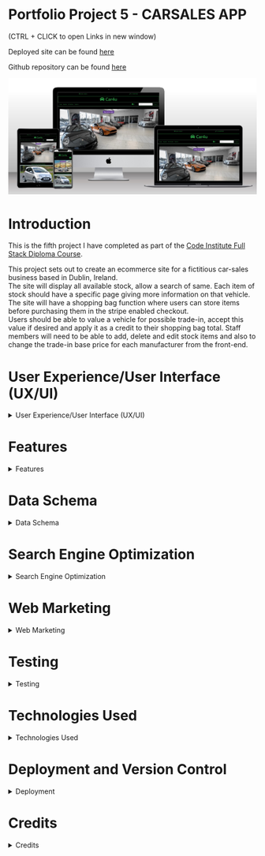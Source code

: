 # Portfolio Project 5 - CARSALES APP  
  
    
(CTRL + CLICK to open Links in new window)  

Deployed site can be found [here](https://pp5-carsales.herokuapp.com/)  
  
Github repository can be found [here](https://github.com/bobshort4bobby4/PP5-v1)  
  
  
  
![site mock-up](https://github.com/bobshort4bobby4/PP5-v1/blob/main/media/readme_docs/mockupnew-pp5.jpg)  
  
  
  
# **Introduction**

This is the fifth project I have completed as part of the [Code Institute Full Stack Diploma Course](https://codeinstitute.net).  
  
This project sets out to create an ecommerce site for a fictitious car-sales business based in Dublin, Ireland.  
The site will display all available stock, allow a search of same.  Each item of stock should have a specific page giving more information on that vehicle.  
The site will have a shopping bag function where users can store items before purchasing them in the stripe enabled checkout.  
Users should be able to value a vehicle  for possible trade-in, accept this value if desired and apply it as a credit to their shopping bag total.
Staff members will need to be able to add, delete and edit stock items and also to change the trade-in base price for each manufacturer from the front-end.




# User Experience/User Interface (UX/UI)

<details>  
            
<summary>User Experience/User Interface (UX/UI)</summary>    
  
  
  
   
  
The AGILE methodology for project development will be used to produce this project, this method involves continual collaboration between all parties and improvements   at every stage. It helps to ensure good quality products are produced within time and financial constraints.
  
   ### User Stories    
     
   #### Casual Visitor Goals
   As a Casual Visitor I want:
   - [#1](https://github.com/bobshort4bobby4/PP5-v1/issues/1) to be easily able to ascertain information on the business and it's locality, to aid my purchasing decision.
   - [#2](https://github.com/bobshort4bobby4/PP5-v1/issues/2) to be able to easily browse and search stock and access data on each item of stock, to aid my purchasing decision.
   - [#3](https://github.com/bobshort4bobby4/PP5-v1/issues/3) to navigate easily around the site, to avoid frustration whilst using the site and to engender positive emotions towards the business.
   - [#4](https://github.com/bobshort4bobby4/PP5-v1/issues/4) to have any incorrect input rejected and the error explained clearly and quickly, so I do not have any frustrating emotions using the site. 
   - [#5](https://github.com/bobshort4bobby4/PP5-v1/issues/5) site to be responsive, to provide a positive user experience.
   - [#6](https://github.com/bobshort4bobby4/PP5-v1/issues/6) to be able to value any vehicle as a trade-in, to aid my purchasing decision.  
     
       
   #### Customer Goals
   As a Customer I want:
   - [#7](https://github.com/bobshort4bobby4/PP5-v1/issues/7) to easily add a vehicle to my order to make the purchasing process efficient.
   - [#8](https://github.com/bobshort4bobby4/PP5-v1/issues/8) to easily trade-in a vehicle, to make the purchasing process efficient.
   - [#9](https://github.com/bobshort4bobby4/PP5-v1/issues/9) to easily pay for my order, to make the purchasing process efficient.
   - [#10](https://github.com/bobshort4bobby4/PP5-v1/issues/10) to securely pay for my order, to engender trust in the site.
   - [#11](https://github.com/bobshort4bobby4/PP5-v1/issues/11) to be able to create a user account, to track my interaction with the site.
   - [#12](https://github.com/bobshort4bobby4/PP5-v1/issues/12) to be able to manage my user profile, to make site use easy.
   - [#13](https://github.com/bobshort4bobby4/PP5-v1/issues/13) to review my profile details and order details, to engender trust and provide as transparent process as possible.
   - [#14](https://github.com/bobshort4bobby4/PP5-v1/issues/14) to have all orders confirmed by email, to engender trust and provide as transparent a process as possible.
   
   
   #### Site Owner Goals
   As a Site Owner I want:
   - [#15](https://github.com/bobshort4bobby4/PP5-v1/issues/15) to provide an easy to use website in order to drive sales and increase profits.
   - [#16](https://github.com/bobshort4bobby4/PP5-v1/issues/16) to engage potential customers and ensure they return to the site in the future, to drive sales and increase profits.
   - [#17](https://github.com/bobshort4bobby4/PP5-v1/issues/17) to use the site as a marketing tool, to drive sales and increase profits.
   - [#18](https://github.com/bobshort4bobby4/PP5-v1/issues/18) to enable staff members to perform certain admin tasks from the frontend, to efficiently run the site.
   
   ### EPICS
   
   Using the user stories as a frame of reference the following Epics were formulated;
  
  - Epic 01 implement basic html and django structure.
  - Epic 02 implement user registration and login.
  - Epic 03 implement stock display and search system.
  - Epic 04 implement order system.
  - Epic 05 implement purchase system using Stripe.
  - Epic 06 implement User profile system.
  - Epic 07 implement Seo and web-marketing.
  - Epic 08 implement staff admin functions.
  - Epic 09 implement trade-in function.
  
   
  The user stories were prioritised using the MoSCoW technique and the Kanban Board feature built-in to Github will be used as an information radiator.
  The user stories were broken down into tasks and these were listed under their respective user story in the initial Kanban Board.  
  The acceptance criteria for each user story are listed in each story in the github project board.  
  
  Care was taken to ensure should-have prioritised user stories are not greater than 60% of the total.  
    
  An image of the first user story is shown below for illustrative purposes.  
    
   ![user story #1](https://github.com/bobshort4bobby4/PP5-v1/blob/main/media/readme_docs/issue%20%231-pp5.jpg)
    
      
  ### Table Showing User Story Allocation to Epics  
  
    
   |                                           User  story                                                                              | Epic     |
   |------------------------------------------------------------------------------------------------------------------------------------|----------|
   | to be easily able to ascertain information on the business                                                                         |  01      |
   | to be able to easily browse and search stock                                                                                       |  03      |
   | to navigate easily around the site                                                                                                 |  01      |
   | to have any incorrect input rejected and the error explained clearly                                                               |  01      |
   | site to be responsive                                                                                                              |  01      |
   | to be able to value any vehicle as a trade-in                                                                                      |  09      |
   | to easily add a vehicle to my order                                                                                                |  04      |
   | to easily trade-in a vehicle                                                                                                       |  09      |
   | to easily pay for my order                                                                                                         |  05      |
   | to securely pay for my order                                                                                                       |  05      |
   | to be able to create a user account                                                                                                |  02      |
   | to be able to manage my user profile                                                                                               |  06      |
   | to review my profile details and order details                                                                                     |  06      |
   | to have all orders confirmed by email                                                                                              |  05      |
   | to provide an easy to use website                                                                                                  |  01      |
   | to engage potential customers                                                                                                      |  07      |
   | to use the site as a marketing tool                                                                                                |  07      |
   | to enable staff members to perform certain admin tasks from the frontend                                                           |  08      |
   
   
   ### WireFrames  
   
     
    
(CTRL + Click to open in new window) [link to wireframes pdf](https://github.com/bobshort4bobby4/PP5-v1/blob/main/media/readme_docs/wireframes/pp5-wireframes-correct.pdf)

A full set of wire frames for this Project was produced and can be viewed at the above link, A sample of them are shown below.  
*Please note some the images have been changed over the development process, the layout reamins as shown below.*   
    
 #### Home Page Wireframe
![home page wireframe](https://github.com/bobshort4bobby4/PP5-v1/blob/main/media/readme_docs/wireframes/pp5-Home.png)  
#### All Vehicles Page Wireframe 
![all vehicles page wireframe](https://github.com/bobshort4bobby4/PP5-v1/blob/main/media/readme_docs/wireframes/pp5-All%20Vehicles.png)  
#### Vehicle Detail Page Wireframe
![vehicle detail page wireframe](https://github.com/bobshort4bobby4/PP5-v1/blob/main/media/readme_docs/wireframes/pp5-Vehicle%20Detail.png)  
#### Adjust Base Price Page Wireframe
![adjust base price page wireframe](https://github.com/bobshort4bobby4/PP5-v1/blob/main/media/readme_docs/wireframes/pp5-Adjust%20Base%20Price.png)
  
    
### Images
  Images used in this project were obtained from a number of sources but principaly the [Pexels Website](https://www.pexels.com/).  
  All images are free to use.  
  
### Colours  
    
![](https://github.com/bobshort4bobby4/PP5-v1/blob/main/media/readme_docs/colours/coloursblackink-pp5.png)
  
</details>    


# Features  

<details>
  
  <summary>Features</summary>
  
    
### Header  
    
![signed out header](https://github.com/bobshort4bobby4/PP5-v1/blob/main/media/readme_docs/features/headerfeature-pp5.png)
There are contact/location links at the top of each page. The telephone link initiates a voice call on suitable devices, the location opens a google map showing the business location.  
   
The business name is displayed top center on all pages, this title acts as a link to the home page to aid site navigation.  
    
There is a search facility which allows users to search the current stock.  The postgress text search is used to implement this search function. 
  
Login/Register links and links to stock page and trade in page are contained in the nav-bar.  This nav-bar is responsive and collaspes on smaller screen sizes, it is a standard bootstrap element.  
    
When a user logs in, a user icon is displayed, which is a drop-down menu with links relevant to the authorisation level of the user.  
    
    
![logged in nav-bar](https://github.com/bobshort4bobby4/PP5-v1/blob/main/media/readme_docs/features/signedin-navbar_featured-pp5.png)  
  
There is a link to the user's shopping cart and the value of goods in it.  
If there is a un-used trade-in credit amount, this is also displayed in the nav-bar.  
  
  
![trade-in credit amount](https://github.com/bobshort4bobby4/PP5-v1/blob/main/media/readme_docs/features/tradein-credit-pp5.png)  
  
    
### User Authorisation  
  
The Django all-auth package is used to handle user registration, login and access levels.  
All all-auth templates are customised to match the appearance of the site.  
      
![all-auth register page](https://github.com/bobshort4bobby4/PP5-v1/blob/main/media/readme_docs/features/signup-pp5.png)  
    
    
### Footer  
   
The footer is displayed on all pages.  
There is a links section which links to the business's social media pages, to trade representative bodies and to the businesses's privacy policy.  
The hours of business are shown on larger screens.  
There is a sign-up form for the business newsletter.  
In the bottom right corner there is a button which automatically scrolls the user to the top of the page.  
      
      
![Footer ](https://github.com/bobshort4bobby4/PP5-v1/blob/main/media/readme_docs/features/footer-large-pp5.png)  
      
      
### Home Page  
  
The Home page of the site features an image of a car-dealship with a prominent button linking to the stock page.  
There is also a carousel of featured vehicles.  
  
  
  ![home page](https://github.com/bobshort4bobby4/PP5-v1/blob/main/media/readme_docs/features/homepagefeaturenew-pp5.jpg)  
  

### Stock Page  
  
The stock page displays all available vehicles in a layout suitable for the viewing device, one per row on smaller screens, two on larger.  
    
    
![stock page](https://github.com/bobshort4bobby4/PP5-v1/blob/main/media/readme_docs/features/stock-pp5.png)
    
    
Each vehicle image when clicked, links to a page giving more details on that particular vehicle. 
 The item can be added to the cart from this page.  
 If the user is staff the item can be edited or deleted from this page.  
   
   
![stockdetail](https://github.com/bobshort4bobby4/PP5-v1/blob/main/media/readme_docs/features/stockdetail-pp5.png)    
  
  
  
### Checkout  
    
  
![checkout](https://github.com/bobshort4bobby4/PP5-v1/blob/main/media/readme_docs/features/checkout-pp5.png)  
    
  
The checkout is stripe enabled with redundancies built in to accomodate unexpected user action and/or network errors.  
Logged in user's delivery details are automatically filled into form, if saved in user's profile.  
Upon completion of a successful order the item(s) are marked as sold in the Vehicles datatable and no longer displayed for sale.  
A confirmation email is sent to the user.  
A profile foregin key and a trade-in foregin key are attached to the order record if neccessary.  
 
  
    
  
### Profile  
  
The profile page for each user displays the user delivery information and lists that particular users order history.  
Each order is linked to the full details of that order.
The delivery information can be changed by the user from this page as can their password.  
![profile](https://github.com/bobshort4bobby4/PP5-v1/blob/main/media/readme_docs/features/profile-pp5.png)  
  
  
### Add Stock Item Page
This page is only available to staff members.  
It is used to add new vehicles to stock.  
The maker and fuel fields are drop down menus and form fields are validated.
![add stock page](https://github.com/bobshort4bobby4/PP5-v1/blob/main/media/readme_docs/features/addstock-pp5.png)
  
  
### Adjust Trade-in Base Price.  
 Only available to staff members.  
 It is used to change the price used to value vehicles for trade-in credit.  
 The Maker field is prepoulated with manufacturers listed in the Maker datatable.  
  Htmx is used to populate the price field on a change in the maker field.  
    
    
 ![adjust base price](https://github.com/bobshort4bobby4/PP5-v1/blob/main/media/readme_docs/features/adjust-price-pp5.png)
  
  
### Trade-In
 This page takes data from the user concerning a vehicle they wish to value as a tradein.  The site returns a value to the user who then decides if they want to accept this figure or not.  
 The user can clear the form and value another vehicle if needed.  
 The form is validated.  
  
NB. The value returned from the site for each vehicle is calculated using the information input by the user and the base price for that particular manufacturer.  
  This function was based on several I found online and gives a very approximate value for each vehicle.  
  The Model type is not used in this calculation as the range of models for each maker is so large.  There are several API's which would have given accurate valuations for each vehicle but they were either a paid for service or subject to change so I decided not to use them for this project.  
    
  
![tradein page](https://github.com/bobshort4bobby4/PP5-v1/blob/main/media/readme_docs/features/trade-in-pp5.png)
  
  
</details>
  
 # Data Schema
 
 <details>
            
 <summary> Data Schema</summary>  
            
[link to erd pdf](https://github.com/bobshort4bobby4/PP5-v1/blob/main/media/readme_docs/erd_pp5.pdf)  
            
![erd](https://github.com/bobshort4bobby4/PP5-v1/blob/main/media/readme_docs/erd_pp5.png)  

*Note: As I review this ERD, it seems to be redundant to have a separate relation for the fuel-type as there is only one field. It may prove useful in a hypothethical future version of the software if other features such as fuel efficency or environmental impact of each fuel needed to be calculated for each vechicle.*  


              
</details>



# Search Engine Optimization

<details>

<summary> Search Engine Optimization</summary>
  
    
    

Ensuring the site ranks highly on search engines results is vital to the success of  most ecommerce businesses. Seo is a low cost method of marketing and is very effective at directing potential customers to the site.

#### Keyword Research
  
 I considered what topics our potential users most care about and using these created a list of potential keywords as follows;
    
 carsales, value cars, used cars, cheap cars, trade-in, second-hand vehicles, local garage, local car sales, Motordealers, cardealers, car finance, quality used cars, quality second hand vehicles, hybrid used cars, used electric vehicles, best garage near me, guaranteed used vehicles, guaranteed cars.  
   
The 10  best of these were selected based on relevance, authority and volume to the following short-tail and longtail phrases. the website wordtracker was used in this selection process

- used cars dublin
- used cars Ireland
- cars for sale
- second hand cars
- best place to buy used cars near me
- best place to buy new cars near me
- car dealers near me
- cheap used cars near me
- used hybrid cars
- used electric vehicles  
  
    
The next step in SEO optimisation was to include as many as possible of the keywords into the text of the website. This was done to ensure the language was still relevant and natural. Keywords placed in semantic elements were given higher priority as search engines give these elements greater weight.  

As resources allow it is planned to add articles and blog entries which will enhance the websites authority on our area of business, this should boost our ranking further.  A website that displays authority, expertise and trustworthiness will rank highly in search engine results, this metric is more important now than pure keyword matching. Relevant articles should also reduce bounce rate and increase session time.

The alt text for all the images on the stock page was changed to give each car a description of its make and model and a used or new classification.    

The social links were given the rel="noopener" attribute to ensure their content was ignored by search engines.    

A link to SIMI (Motor-Dealers representation body)  was provided to further boost rankings.  

The meta data tags were created in the html head.    

A sitemap.xml file was created using the [xml-sitemaps.com](https://www.xml-sitemaps.com/) website and placed in the root directory of the project.  The sitemap file helps search engines to access and analyse the website. It has not been registered with Google as per requirements for this project.  
  
A robots.txt file was created and saved in the root directory. This file specifies which search engines are allowed to crawl the site and which parts should be accessible.  
  
A link is provided to the websites privacy policy to aid transparency and build trust with users.  
The privacy policy was generated using [privacypolicygenerator.info](https://www.privacypolicygenerator.info/)
  




</details>


# Web Marketing

<details>

<summary>Web Marketing</summary>  
  
  
The site is a business to customer model. It will sell new and used vehicles directly to the end-user.  

It is planned that the main methods of marketing the business will be through SEO and via  organic social media marketing, principally Facebook and a weekly email newsletter.  

The reasons these methods were choosen was largely due to budget constraints.
Whilst there is plenty of scope for content marketing such as articles/guides to buying vehicles, maintainance tips,  weekly video's of new stock, a valuer for trade-in vehicles (api), there are insufficent resources available currently to implement all of these.    
  
Similar websites serving the same market will be looked at and features that are considered to work well will be implemented as a first step.  

Paid ads for social media sites and search engines were not considered at this stage due to the cost/value  for money.  It can be difficult to efficiently target these ads to a relevant audience and the costs can mount up quickly.

The Facebook page is linked from the site and is also shown below.  
The Mailchimp app is used to facilitate the newsletter.


![facebookscreenshot top](https://github.com/bobshort4bobby4/PP5-v1/blob/main/media/images/facebook-top-pp5.png)
![facebookscreen shot middle](https://github.com/bobshort4bobby4/PP5-v1/blob/main/media/images/facebook-middle-pp5.png)
![facebookscreenshot bottom](https://github.com/bobshort4bobby4/PP5-v1/blob/main/media/images/facebook-bottom-pp5.png)  
  
  [FaceBook Page](https://www.facebook.com/profile.php?id=100085035463050)



</details>


    
    

# Testing

<details>

<summary> Testing</summary>

 ### WAVE Acccessibility Tests  
 
  All pages of the app were tested using the WAVE Accessibility testing app.  
  ALL errors and contrast errors were resolved.  
  
  A sample of results is shown below.  
  
  Images of all page test can be found here  
  [https://github.com/bobshort4bobby4/PP5-v1/tree/main/media/readme_docs/wave_tests](https://github.com/bobshort4bobby4/PP5-v1/tree/main/media/readme_docs/wave_tests)  
  
    
   ![summary of WAVE results](https://github.com/bobshort4bobby4/PP5-v1/blob/main/media/readme_docs/wave_tests/wavesummary-pp5.png)
  
  
    
      
        
        
  ### HTML Validation.
  
  The Nu HTML checker was used to validate all project html.
  All errors were cleared
  
  Image of home page result is shown below along with links to other result images.  
    
   
 ![html checker result home page](https://github.com/bobshort4bobby4/PP5-v1/blob/main/media/readme_docs/html_tests/htmlhome_deployed-pp5.png)  
   
 (CLICK + CTRL to open in new tab)  
 [HTML Checker result stock page](https://github.com/bobshort4bobby4/PP5-v1/blob/main/media/readme_docs/html_tests/stockhtmlvalidation-pp5.png)  
 [HTML Checker result addstock page](https://github.com/bobshort4bobby4/PP5-v1/blob/main/media/readme_docs/html_tests/addstockhtmlvalid-pp5.png)  
 [HTML Checker result adjust price page](https://github.com/bobshort4bobby4/PP5-v1/blob/main/media/readme_docs/html_tests/adjustpricehtmlvalid-pp5.png)  
 [HTML Checker result bag page](https://github.com/bobshort4bobby4/PP5-v1/blob/main/media/readme_docs/html_tests/baghtmlvalidation-pp5.png)  
 [HTML Checker result checkout page](https://github.com/bobshort4bobby4/PP5-v1/blob/main/media/readme_docs/html_tests/checkouthtmlvalidation-pp5.png)  
 [HTML Checker result profile page](https://github.com/bobshort4bobby4/PP5-v1/blob/main/media/readme_docs/html_tests/profilevalidationhtml-pp5.png)  
 [HTML Checker result checkout success page](https://github.com/bobshort4bobby4/PP5-v1/blob/main/media/readme_docs/html_tests/checkoutsuccesshtmlvalidation-pp5.png)  
 [HTML Checker result tradein page](https://github.com/bobshort4bobby4/PP5-v1/blob/main/media/readme_docs/html_tests/profilevalidationhtml-pp5.png)  
 
   
   
 ### Lighthouse Testing  
   
     
All pages were tested using the Lighthouse app built into the Google Chrome web-browser.  

The result for the home page is shown and links to the results from the other pages are given below.  
  
![Lighthouse home page result](https://github.com/bobshort4bobby4/PP5-v1/blob/main/media/readme_docs/lighthouse_tests/lighthousehome-pp5.png)  
  
(CLICK + CTRL to open in new tab)   
 
[Lighthouse Stock page result](https://github.com/bobshort4bobby4/PP5-v1/blob/main/media/readme_docs/lighthouse_tests/lighthousestock-pp5.png)  
[Lighthouse AddStock page result](https://github.com/bobshort4bobby4/PP5-v1/blob/main/media/readme_docs/lighthouse_tests/lighthouseaddstock-pp5.png)  
[Lighthouse Adjustprice page result](https://github.com/bobshort4bobby4/PP5-v1/blob/main/media/readme_docs/lighthouse_tests/lighthouseadjustprice-pp5.png)  
[Lighthouse BAG page result](https://github.com/bobshort4bobby4/PP5-v1/blob/main/media/readme_docs/lighthouse_tests/lighthousebag-pp5.png)  
[Lighthouse Checkout page result](https://github.com/bobshort4bobby4/PP5-v1/blob/main/media/readme_docs/lighthouse_tests/lighthousecheckout-pp5.png)  
[Lighthouse Orderhistory page result](https://github.com/bobshort4bobby4/PP5-v1/blob/main/media/readme_docs/lighthouse_tests/lighthouseorderhistory-pp5.png)  
[Lighthouse Profile page result](https://github.com/bobshort4bobby4/PP5-v1/blob/main/media/readme_docs/lighthouse_tests/lighthouseprofile-pp5.png)  
[Lighthouse Stockdetail page result](https://github.com/bobshort4bobby4/PP5-v1/blob/main/media/readme_docs/lighthouse_tests/lighthousestockdetail-pp5.png)  
  
  
  
### CSS Testing  
  
    
The w3s app for validating (jigsaw) was used used to test the css files used in the application.  
Results are shown below.  All errors were cleared.  
  
 ![Main css test result](https://github.com/bobshort4bobby4/PP5-v1/blob/main/media/readme_docs/css_tests/prefixedcssvalidationmain-pp5.png) 
 ![Checkout test result](https://github.com/bobshort4bobby4/PP5-v1/blob/main/media/readme_docs/css_tests/prefixedcssvalidationcheckout-pp5.png)  
 
 
### Python Validation  
  The Flake 8 linter was used in the code editor to ensure the python code complied to standard. 
  A few images are shown below of python code syntax checks.  
    
  ![python checkout view check](https://github.com/bobshort4bobby4/PP5-v1/blob/main/media/readme_docs/checkoutviewspythonvalidation.png)  
  ![python profile view check](https://github.com/bobshort4bobby4/PP5-v1/blob/main/media/readme_docs/profileviewpythonvalidation.png)  
  ![python stock view check](https://github.com/bobshort4bobby4/PP5-v1/blob/main/media/readme_docs/stockapppythonvalidation.png)
  
  
  
### Javascript Validation

There was a small amount of Javascript used apart from the script supplied by Stripe.  
Both were validated by jshint, image of results are shown below.  
  
![jshint fragment test](https://github.com/bobshort4bobby4/PP5-v1/blob/main/media/readme_docs/jhintfragment-pp5.png)
![jshint stripe test](https://github.com/bobshort4bobby4/PP5-v1/blob/main/media/readme_docs/jshintstripe-pp5.png)   
  


 ### Responsive Testing
  
  The website was tested for responsiveness using the built-in tool in the Google Chrome browser. As I worked through each breakpoint I fixed any display issues I encountered.  
  A set of images of the homepage at each breakpoint is shown.  
   
  #### 320px home page
  ![320px-home](https://github.com/bobshort4bobby4/PP5-v1/blob/main/media/readme_docs/responsive_new_images/home320new-pp5.jpg)
  
  #### 375px home page
  ![375px-home](https://github.com/bobshort4bobby4/PP5-v1/blob/main/media/readme_docs/responsive_new_images/home375new-pp5.jpg)
  
  #### 425px home page
  ![425px-home](https://github.com/bobshort4bobby4/PP5-v1/blob/main/media/readme_docs/responsive_new_images/home420new-pp5.jpg)
  
  #### 768px home page
  ![768-home](https://github.com/bobshort4bobby4/PP5-v1/blob/main/media/readme_docs/responsive_new_images/home768new-pp5.jpg)
  
  #### 1024px home page
  ![1024-home](https://github.com/bobshort4bobby4/PP5-v1/blob/main/media/readme_docs/responsive_new_images/home1024new-pp5.jpg)
  
  #### 1440px home page
  ![1440-home](https://github.com/bobshort4bobby4/PP5-v1/blob/main/media/readme_docs/responsive_new_images/home1440new-pp5.jpg)
  
  #### 2000px home page
  ![2000-home](https://github.com/bobshort4bobby4/PP5-v1/blob/main/media/readme_docs/responsive_new_images/home2000new-pp5.jpg)
            
  #### Table showing responiveness testing.
    
  ![responsive test results](https://github.com/bobshort4bobby4/PP5-v1/blob/main/media/readme_docs/responsivetests-pp5.png)
  
  [link to responsive tests pdf](https://github.com/bobshort4bobby4/PP5-v1/blob/main/media/readme_docs/responsive-pp5.pdf)  
    
  ### Table Showing Responsiveness test for various devices.  
  
  I used the device emulator built into Google Chrome to test the site on various devices on both portrait and landscape orientation. 
  The home page only has been tested  thourghly due to time constaints.  Other pages have been tested on an adhoc basis.
    
  |        Device                           | Portrait Issues                          | Landscape Issues                           | Results |
  |-----------------------------------------|------------------------------------------|--------------------------------------------|---------|
  |  IPhone 5/se                            |        None                              |           None                             | Pass    |
  |  IPhone6/7/8                            |        None                              |           None                             | Pass    |
  |  IPhone6/7/8 Plus                       |        None                              |           None                             | Pass    |
  |  Microsoft Lumina 550                   |        N/A                               |           None                             | Pass    |
  |  Blackberry Z30                         |        None                              |           None                             | Pass    |
  |  Nokia Lumina 520                       |        None                              |           None                             | Pass    |
  |  Ipad                                   |        None                              |           None                             | Pass    |
  |  Ipad Air                               |        None                              |           None                             | Pass    |
  |  Nest Hub Max                           |        N/A                               |           None                             | Pass    |
              
  ### Manual Testing of User Inputs and Functions.  
         
  I systematically tested all user inputs and functionality in the website to compare feedback/results against expected results.
  Any unexpected output/outcomes were fixed.  
         
            
  (CTRL + Click to open in new tab) [Manual Testing pdf](https://github.com/bobshort4bobby4/PP5-v1/blob/main/media/readme_docs/manual_tests/Manual%20Testing%20pp5%20-%20Sheet1.pdf)
              
              
 ![manual test image](https://github.com/bobshort4bobby4/PP5-v1/blob/main/media/readme_docs/manual_tests/manual1-6.png)
 ![manual test image](https://github.com/bobshort4bobby4/PP5-v1/blob/main/media/readme_docs/manual_tests/manual7-14.png)
 ![manual test image](https://github.com/bobshort4bobby4/PP5-v1/blob/main/media/readme_docs/manual_tests/manual15-24.png)
 ![manual test image](https://github.com/bobshort4bobby4/PP5-v1/blob/main/media/readme_docs/manual_tests/manual25-29.png)
 ![manual test image](https://github.com/bobshort4bobby4/PP5-v1/blob/main/media/readme_docs/manual_tests/manual30-35.png)
 ![manual test image](https://github.com/bobshort4bobby4/PP5-v1/blob/main/media/readme_docs/manual_tests/manual36-46.png)
 ![manual test image](https://github.com/bobshort4bobby4/PP5-v1/blob/main/media/readme_docs/manual_tests/manual47-55.png)
 ![manual test image](https://github.com/bobshort4bobby4/PP5-v1/blob/main/media/readme_docs/manual_tests/manual56-62.png)  
   
 
  
 ### Automated Tests
 I implemented those tests I had time resources for, the coverage rate for the app is 80%.  
 
    
 ![coverage result](https://github.com/bobshort4bobby4/PP5-v1/blob/main/media/readme_docs/coverageresult-pp5.png)  
   
      
 ### Testing Application For Achievement of User Goals.  
     
     
     
     
   |                                          User  story                      |                              Outcome                              |
   |---------------------------------------------------------------------------|-------------------------------------------------------------------|
   | to be easily able to ascertain information on the business                |  Social, telephone and location info provided                     |
   | to be able to easily browse and search stock                              |  Link to Stock page prominent, Search function provided           |
   | to navigate easily around the site                                        |  Forwards and backwards link on all pages                         |
   | to have any incorrect input rejected and the error explained clearly      |  All Inputs validated and message displayed                       |
   | site to be responsive                                                     |  Site responsive at all screen sizes                              |
   | to be able to value any vehicle as a trade-in                             |  Vehicle valuation facility provided                              |
   | to easily add a vehicle to my order                                       |  One ckick addition to bag, bag easily adjustable                 |
   | to easily trade-in a vehicle                                              |  Vehicle trade-in facility provided                               |
   | to easily pay for my order                                                |  Stripe enabled checkout                                          |
   | to securely pay for my order                                              |  Stripe enabled checkout                                          |
   | to be able to create a user account                                       |  All-auth  functionality implemented                              |
   | to be able to manage my user profile                                      |  Profile details editable from profile app                        |
   | to review my profile details and order details                            |  Profile and order history viewable from Profile app              |
   | to have all orders confirmed by email                                     |  Order and account actions confirmred by email                    |
   | to provide an easy to use website                                         |  All actions intuitive                                            |
   | to engage potential customers                                             |  Newsletter,social media links to engage users                    |
   | to use the site as a marketing tool                                       |  SEO used to promote the site to users                            |
   | to enable staff members to perform certain admin tasks from the frontend  |  Required admin tasks acccessible to staff from front-end.        |
     
 
          
 
  
  
  ### Bugs And Issues  
  
   ##### Security Issue
  
  In error I exposed a Stripe webhook signing secret to github.. Fortunately I had the GIT Guardian feature enabled which sent me an email immediately informing me of my error.  I was then immediately able to expire the signing secret via the Stripe dashboard thus minimising any security risk.  
   ![Relevant Github commit](https://github.com/bobshort4bobby4/PP5-v1/blob/main/media/readme_docs/gitcommit%20.jpg) 
   
  Email from Git Guardian 
  
  ![git guardian email](https://github.com/bobshort4bobby4/PP5-v1/blob/main/media/readme_docs/gitguardian-pp5.jpg)  
  
 ##### Clearing Session Variables  
  
  I had a issue when a registered user logged in after an anon user had been using the site(on the same machine).  Any bag or trade-in information from the anon user would still be present in the new user's bag.  
To fix this I needed to clear the session variables at the point of a successful login.  After referencing the allauth documentation [here](https://django-allauth.readthedocs.io/en/latest/forms.html) I created a custom login form which inherited the allauth view and added in some code to clear the session variables at login.
  
##### Poor Lighthouse Score (stock page)
  
  The stock page which contains many images has a poor performance score on mobile.  I have tried several methods to improve this score with limitied success.  
  ![poor stock lighthouse mobile score](https://github.com/bobshort4bobby4/PP5-v1/blob/main/media/readme_docs/mobilelighthousestock-pp5.jpg)  
  
  I reduced the image files size as much as possible whilst retaining a good quality image, this improved the score but it is still very variable/inconsistent.  
  However load times on my personal mobile phone appear ok to me.  
    

  
  ##### CRSF Token /Htmx  
  
  I had a problem getting htmx post requests to work. Django was returning the 403 error. After an internet search I added a script which ensures that htmx AJAX requests include a csrf token.  
  
  `<script>
    document.body.addEventListener('htmx:configRequest', function(evt) {
        evt.detail.headers['X-CSRFToken'] = '{{csrf_token}}'; // add a new header into the request
    });
  </script>`  
    
  
##### Separating comma in Vehicle year  

I used the `USE_THOUSAND_SEPARATOR = True` setting in the settings.py to place a separating comma in all the numbers used on the site.  
This had the unwanted side-effect of placing a comma in all the vehicles year of manufacture also.  
This was overcome by using the `|floatformat:"0u"` template tag on any figures which were not numerical amounts.  

##### Delete Vehicle Confirnmation

There should be a confirmation which would affirm that the staff member definitely wanted to delete that vehicle.  As it is the link is highlighted in red but vehicle is deleted on clicking on the button.  




  
</details>
  
      
        
        
 # Technologies Used
<details>
  <summary>Technologies Used</summary>
  
  #### Languages Used
  
  - Python
  - CSS  
  - HTML  
  - Javascript
  
  #### Development Environment
    
  I used the gitpod-full-template for gitpod provided by Code Institute.  
  The app was built using the Django framework.  
  I used the Django setup cheat sheet provided as course material to start and set basic settings for the application.
  
  
  #### Applications Used
  
  - [Balsamiq](https://www.balsamiq.com) was used to create wireframes for this project.
  - [LucidChart](https://www.lucidchart.com) used for the ERD in readme file.
  - [Git](https://git-scm.com/) Git was used for version control.
  - [GitHub](https://github.com/) GitHub is used to store the projects code.
  - [Heroku](http://www.heroku.com/) Heroku.com was used to deploy the site.
  - [Chrome Developer Tools](https://developer.chrome.com/docs/devtools/) used for layout and responsive testing.
  - [Wave](https://wave.webaim.org/) used for accessibility testing.
  - [W3 Validator](https://jigsaw.w3.org/css-validator/) used to test css code.
  - [w3 HTML Validator](https://validator.w3.org/) was used for html validation.
  - [extendsclass](https://extendsclass.com/python-tester.html) extendsclass python code checker used to validate python code
  - [Windows snip & sketch](https://www.microsoft.com/en-us/p/snip-sketch/9mz95kl8mr0l?activetab=pivot:overviewtab) used to capture screenshots for readme file.
  - [techsini.com](https://techsini.com/) used to create the mock-up used in the readme file.  
  - [autoprefixer.github.io](https://autoprefixer.github.io/) used to improve browser compatibility.  
  - [Cloudinary.com](https://cloudinary.com/) used to store media and to transform images on download.
  - [sitelocity.com](https://www.sitelocity.com/critical-path-css-generator) used to generate critical css and js.  
  
  
  #### Django/Python Libaries Used
  I installed the following libraries.  
  
  - Django: The framework used to build the app.
  - Pillow:used to handle image files.
  - Cloudinary: used to serve/store media and css files.
  - Coverage: used in testing to determine how comphrensive testing is.
  - Gunicorn:WSGI application server (Web Server Gateway Interface)used to handle interaction between the web server and the app.
  - Django-allauth: Handles user verification and authorisation.
  - psycopg2:Library used to connect to database.
  - dj-database-url: Django utility which allows database URLs to be used to configure the app.
  - Django-crispy-forms: used to format forms within Django.
  - Stripe: enables secure payments.
  - Django-htmx: allows ajax calls without using javascript.

 
  
  
  </details>  
    
      
      
# Deployment and Version Control
<details>  
            
<summary>Deployment</summary>    
  
  
 ### Version Control
  
  Git is an open source version control system and was used for this project. Github was used to store the repository.   
  Git is run locally whereas Github is cloud based.
  
  ###### Forking
  Forking a Github repository is the process of making a copy of any repository that you can use without affecting the original, this original is known as the 
  "upstream repository".
  The process for forking a repository is set out below.
  1. Go to the Github page that hosts the repository you wish to fork.
  1. On the top-right of the page there is a button "Fork".
  1. Click this button.
  1. This creates a repository in your Github home page which is a copy of the original. You can submit and receive changes to the code by using pull requests 
  and/or syncing with the upstream repository.
    
  (Taken from the Github Docs guide "Forking Projects")
    
###### Cloning 
  Cloning a repository involves making a full copy of that repository on your local machine. This makes working on the code easier.  Changes can be pushed back up to the 
  GitHub site or changes from other sources pulled to your local copy. To make a clone follow the process below.
  1. Goto the repository page on GitHub.
  1. Above the file list click on the green button titled "Code".
  1. You can choose to download a zip file of the repository, unpack it on your local machine and open it in your IDE or,
  1. Clone using HTTPS by copying the URL under the HTTPS tab.
  1. Open a terminal window, set current directory to the one you want to contain the clone.
  1. Type `git clone `and paste the URL copied from the GitHub page.
  1. The repository clone will be created on your machine.
    
  (Taken from the Github Docs guide "Cloning a repository")
  
  ### Deployment
  
  ### Heroku

Heroku is a cloud based platform that allows the user to deploy and manage apps easily. The completed version of this project was deployed using Heroku.   
Heroku is fully managed meaning that all the hardware/server issues are taken care of.
Heroku apps can be deployed either through the website or via the terminal command line. 
  
To deploy my project I followed the steps below.
     
  - Create a new Heroku app using your chosen app name and choosing appropriate region  
  - ADD heroku to the list of allowed hosts in settings.py file, `ALLOWED_HOSTS = ['pp5-carsales.herokuapp.com', 'localhost']`
  - Initialise and attach Database, from the Resources tab in Heroku, under add-ons, choose the Heroku Postgress option.  
    In the project IDE install [dj_database_url](https://github.com/jazzband/dj-database-url) and [psycopy2](https://pypi.org/project/psycopg2/)using  
    `pip3 install dj_database_url psycopg2`  
    Add the following to the settings.py `import dj_database_url`  
    `DATABASES = {
    'default':
        dj_database_url.parse(os.environ.get("DATABASE_URL"))
}`   and comment out default db.sqlite3 configuration.  
    copy the database secret key from the heroku app and place it in the env.py file  
    `os.environ["DATABASE_URL"] = "postgres://tniesqbarwhtjg:******KEY HERE *******"  
    
  - Initialise env variables in heroku such as Cloudinary, Database, Email Settings and Stripe Keys.
    See below for settings for this project.
  - Link the Heroku app to the Github repository (automatic deploys can be enabled if desired)
  - Remove the collectstatic variable from Heroku settings  
  - Set debug to false in settings.py  
  - Set email settings in Django settings.py.
  - Set media and static paths in settings.py.
  - Create a runtime.py in the root file of the app specifying python and version, `python-3.8.10 `
  - Create a Profile file in the root file containing `web: gunicorn pp5_carsales.wsgi` 
  - Ensure all sensitive passwords/keys are included in the gitignore file.
  - Ensure requiremnets.txt file is updated, using `pip3 freeze --local > requirements.txt` in the terminal.
  - Push to Github.
  - From the deploy tab in Heroku choose manual deploy.
    
      
   ![heroku manual deploy](https://github.com/bobshort4bobby4/PP5-v1/blob/main/media/readme_docs/herokumanualdeploy-pp5.png)  
     
   ![Config Vars Heroku]()
 
 </details>


  

# Credits  

 <details>
  <summary>Credits</summary>
  
  - Bootstrap; I used standard bootstrap templates for several of the elements on the site, these were adapted to suit as needed. The Nav-bar and featured vehicles-Slider are all taken from the [Bootstrap site](https://getbootstrap.com/).  
  - The Css used to format the embedded google map on the information page was taken from this blog [blog.duda](https://blog.duda.co/responsive-google-maps-for-your-website). 
  - Stackoverflow for general information [](https://stackoverflow.com/).  
  - Javascript script used to close the Django messages was taken from one of the course material examples.   
  - Script  used to include csrf token with htmx requests was taken from [Matt Layman Blog](https://www.mattlayman.com/blog).  
  - Information on how to implement Postgress text search was taken from the [django documentation](https://docs.djangoproject.com/en/4.1/ref/contrib/postgres/search/).  
  - How to use critical path css generator was taken from the [sitelocity website](https://www.sitelocity.com/critical-path-css-generator).  
  - Slack users for help regarding getting htmx to pass validation.  
  - The C.I. tutor team.  
  - My C.I. Mentor Mr Ben Kavanagh.  
  
  </details>

